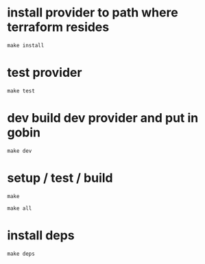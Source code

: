# install provider to path where terraform resides

```
make install
```

# test provider

```
make test
```

# dev build dev provider and put in gobin

```
make dev
```

# setup / test / build

```
make
```

```
make all
```

# install deps

```
make deps
```
